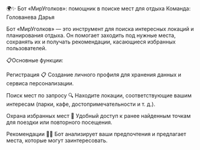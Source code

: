 🌍✨ Бот «МирУголков»: помощник в поиске мест для отдыха
Команда: Голованева Дарья

Бот «МирУголков» — это инструмент для поиска интересных локаций и планирования отдыха. Он помогает заходить под нужные места, сохранять их и получать рекомендации, касающиеся избранных пользователей.

📋Основные функции:

Регистрация
📋 Создание личного профиля для хранения данных и сервиса персонализации.

Поиск мест по запросу
🔍 Находите локации, соответствующие вашим интересам (парки, кафе, достопримечательности и т. д.).

Охрана избранных мест
💾 Удобный доступ к ранее найденным точкам для поездки или повторного посещения.

Рекомендации
🤖💡 Бот анализирует ваши предпочтения и предлагает места, которые могут заинтересовать.
